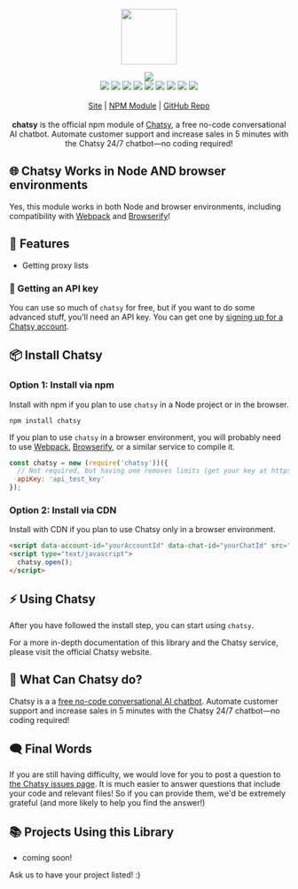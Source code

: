 <p align="center">
  <a href="https://chatsy.ai">
    <img src="https://cdn.itwcreativeworks.com/assets/itw-creative-works/images/logo/itw-creative-works-brandmark-black-x.svg" width="100px">
  </a>
</p>

<p align="center">
  <img src="https://img.shields.io/github/package-json/v/chatsy-ai/chatsy.svg">
  <br>
  <img src="https://img.shields.io/librariesio/release/npm/chatsy.svg">
  <img src="https://img.shields.io/bundlephobia/min/chatsy.svg">
  <img src="https://img.shields.io/codeclimate/maintainability-percentage/chatsy-ai/chatsy.svg">
  <img src="https://img.shields.io/npm/dm/chatsy.svg">
  <img src="https://img.shields.io/node/v/chatsy.svg">
  <img src="https://img.shields.io/website/https/chatsy.ai.svg">
  <img src="https://img.shields.io/github/license/chatsy-ai/chatsy.svg">
  <img src="https://img.shields.io/github/contributors/chatsy-ai/chatsy.svg">
  <img src="https://img.shields.io/github/last-commit/chatsy-ai/chatsy.svg">
  <br>
  <br>
  <a href="https://chatsy.ai">Site</a> | <a href="https://www.npmjs.com/package/chatsy">NPM Module</a> | <a href="https://github.com/chatsy-ai/chatsy">GitHub Repo</a>
  <br>
  <br>
  <strong>chatsy</strong> is the official npm module of <a href="https://chatsy.ai">Chatsy</a>, a free no-code conversational AI chatbot. Automate customer support and increase sales in 5 minutes with the Chatsy 24/7 chatbot—no coding required!
</p>

## 🌐 Chatsy Works in Node AND browser environments
Yes, this module works in both Node and browser environments, including compatibility with [Webpack](https://www.npmjs.com/package/webpack) and [Browserify](https://www.npmjs.com/package/browserify)!

## 🦄 Features
* Getting proxy lists

### 🔑 Getting an API key
You can use so much of `chatsy` for free, but if you want to do some advanced stuff, you'll need an API key. You can get one by [signing up for a Chatsy account](https://chatsy.ai/signup).

## 📦 Install Chatsy
### Option 1: Install via npm
Install with npm if you plan to use `chatsy` in a Node project or in the browser.
```shell
npm install chatsy
```
If you plan to use `chatsy` in a browser environment, you will probably need to use [Webpack](https://www.npmjs.com/package/webpack), [Browserify](https://www.npmjs.com/package/browserify), or a similar service to compile it.

```js
const chatsy = new (require('chatsy'))({
  // Not required, but having one removes limits (get your key at https://chatsy.ai).
  apiKey: 'api_test_key'
});
```

### Option 2: Install via CDN
Install with CDN if you plan to use Chatsy only in a browser environment.
```html
<script data-account-id="yourAccountId" data-chat-id="yourChatId" src="https://app.chatsy.ai/resources/script.js"></script>
<script type="text/javascript">
  chatsy.open();
</script>
```

## ⚡️ Using Chatsy
After you have followed the install step, you can start using `chatsy`.

For a more in-depth documentation of this library and the Chatsy service, please visit the official Chatsy website.

## 📝 What Can Chatsy do?
Chatsy is a a [free no-code conversational AI chatbot](https://chatsy.ai). Automate customer support and increase sales in 5 minutes with the Chatsy 24/7 chatbot—no coding required!

## 🗨️ Final Words
If you are still having difficulty, we would love for you to post
a question to [the Chatsy issues page](https://github.com/chatsy-ai/chatsy/issues). It is much easier to answer questions that include your code and relevant files! So if you can provide them, we'd be extremely grateful (and more likely to help you find the answer!)

## 📚 Projects Using this Library
* coming soon!

Ask us to have your project listed! :)
